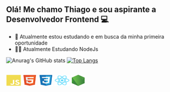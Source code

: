 ## Olá! Me chamo Thiago e sou aspirante a Desenvolvedor Frontend 💻

- 💼 Atualmente estou estudando e em busca da minha primeira oportunidade
- ✍🏼 Atualmente Estudando NodeJs

![Anurag's GitHub stats](https://github-readme-stats.vercel.app/api?username=user-thiagom&show_icons=true&theme=onedark) [![Top Langs](https://github-readme-stats.vercel.app/api/top-langs/?username=user-thiagom&theme=onedark)](https://github.com/anuraghazra/github-readme-stats)

<div style="display: inline_block"><br>
  <img align="center" alt="Th-Js" height="30" width="40" src="https://raw.githubusercontent.com/devicons/devicon/master/icons/javascript/javascript-plain.svg">
  <img align="center" alt="Th-HTML" height="30" width="40" src="https://raw.githubusercontent.com/devicons/devicon/master/icons/html5/html5-original.svg">
  <img align="center" alt="Th-CSS" height="30" width="40" src="https://raw.githubusercontent.com/devicons/devicon/master/icons/css3/css3-original.svg">
  <img align="center" alt="Th-React" height="30" width="40" src="https://raw.githubusercontent.com/devicons/devicon/master/icons/react/react-original.svg">
  <img align="center" alt="Th-NodeJs" height="30" width="40" src="https://raw.githubusercontent.com/devicons/devicon/master/icons/nodejs/nodejs-original.svg">
</div>

##
